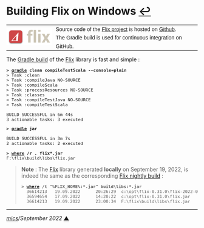 # <span id="top">Building Flix on Windows</span> <span style="size:25%;"><a href="README.md">↩</a></span>

<table style="font-family:Helvetica,Arial;font-size:14px;line-height:1.6;">
  <tr>
  <td style="border:0;padding:0 10px 0 0;;min-width:120px;"><a href="https://flix.dev/"><img src="./docs/images/flix-logo.png" width="120" alt="Flix project"/></a></td>
  <td style="border:0;padding:0;vertical-align:text-top;">Source code of the <a href="https://flix.dev/" rel="external">Flix project</a> is hosted on <a href="https://github.com/flix/flix" rel="external">Github</a>.<br/>The Gradle build is used for continuous integration on GitHub.
  </td>
  </tr>
</table>

The [Gradle build][gradle_userguide] of the [Flix] library is fast and simple :

<pre style="font-size:80%;">
<b>&gt; <a href="https://docs.gradle.org/current/userguide/command_line_interface.html">gradle</a> clean compileTestScala --console=plain</b>
> Task :clean
> Task :compileJava NO-SOURCE
> Task :compileScala
> Task :processResources NO-SOURCE
> Task :classes
> Task :compileTestJava NO-SOURCE
> Task :compileTestScala

BUILD SUCCESSFUL in 6m 44s
3 actionable tasks: 3 executed
</pre>

<pre style="font-size:80%;">
<b>&gt; <a href="https://docs.gradle.org/current/userguide/command_line_interface.html">gradle</a> jar</b>

BUILD SUCCESSFUL in 3m 7s
2 actionable tasks: 2 executed

<b>&gt; <a href="https://learn.microsoft.com/en-us/windows-server/administration/windows-commands/where">where</a> /r . flix*.jar</b>
F:\flix\build\libs\flix.jar
</pre>

> **Note** : The [Flix] library generated **locally** on September 19, 2022, is indeed the same as the corresponding [Flix nightly build][flix_nightly] :
> <pre style="font-size:80%;">
> <b>&gt; <a href="https://learn.microsoft.com/en-us/windows-server/administration/windows-commands/where">where</a> /t "%FLIX_HOME%:*.jar" build\libs:*.jar</b>
>   36614213   19.09.2022      20:26:29  c:\opt\flix-0.31.0\flix-2022-09-19.jar
>   36594654   17.09.2022      14:20:22  c:\opt\flix-0.31.0\flix.jar
>   36614213   19.09.2022      23:00:34  F:\flix\build\libs\flix.jar
> </pre>

<!--=======================================================================-->

<!--
## <span id="footnotes">Footnotes</span>[**&#x25B4;**](#top)

<span id="footnote_01">[1]</span> ***Flix Releases*** [↩](#anchor_01)

<dl><dd>
</dd></dl>
-->

***

*[mics](https://lampwww.epfl.ch/~michelou/)/September 2022* [**&#9650;**](#top)
<span id="bottom">&nbsp;</span>

<!-- href links -->

[flix]: https://flix.dev/
[flix_nightly]: https://flix.dev/nightly/
[gradle_userguide]: https://docs.gradle.org/current/userguide/userguide.html
